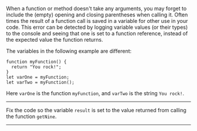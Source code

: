 <div class="challenge-instructions debugging"><div><section id="description">
<p>When a function or method doesn't take any arguments, you may forget to include the (empty) opening and closing parentheses when calling it. Often times the result of a function call is saved in a variable for other use in your code. This error can be detected by logging variable values (or their types) to the console and seeing that one is set to a function reference, instead of the expected value the function returns.</p>
<p>The variables in the following example are different:</p>
<pre class="language-js"><code class="language-js"><span class="token keyword">function</span> <span class="token function">myFunction</span><span class="token punctuation">(</span><span class="token punctuation">)</span> <span class="token punctuation">{</span>
  <span class="token keyword">return</span> <span class="token string">"You rock!"</span><span class="token punctuation">;</span>
<span class="token punctuation">}</span>
<span class="token keyword">let</span> varOne <span class="token operator">=</span> myFunction<span class="token punctuation">;</span>
<span class="token keyword">let</span> varTwo <span class="token operator">=</span> <span class="token function">myFunction</span><span class="token punctuation">(</span><span class="token punctuation">)</span><span class="token punctuation">;</span>
</code></pre>
<p>Here <code>varOne</code> is the function <code>myFunction</code>, and <code>varTwo</code> is the string <code>You rock!</code>.</p>
</section></div><hr/><div><section id="instructions">
<p>Fix the code so the variable <code>result</code> is set to the value returned from calling the function <code>getNine</code>.</p>
</section></div><hr/></div>
